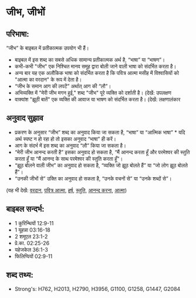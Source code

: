 # जीभ, जीभों #

## परिभाषा: ##

“जीभ” के बाइबल में प्रतीकात्मक उपयोग भी हैं। 

* बाइबल में इस शब्द का सबसे अधिक सामान्य प्रतीकात्मक अर्थ है, “भाषा” या “भाषण”।
* कभी-कभी "जीभ" एक निश्चित मानव समूह द्वारा बोली जाने वाली भाषा को संदर्भित करता है।
* अन्य बार यह एक अलौकिक भाषा को संदर्भित करता है कि पवित्र आत्मा मसीह में विश्वासियों को "आत्मा का वरदान" के रूप में देता है।
* “जीभ के समान आग की लपटें” अर्थात् आग की “लौ”। 
* अभिव्यक्ति में "मेरी जीभ मगन हुई," शब्द "जीभ" पूरे व्यक्ति को दर्शाती है। (देखें: उपलक्षण
* वाक्यांश "झूठी बातें" एक व्यक्ति की आवाज या भाषण को संदर्भित करता है। (देखें: लक्षणालंकार

## अनुवाद सुझाव ##

* प्रकरण के अनुसार “जीभ” शब्द का अनुवाद किया जा सकता है, “भाषा” या “आत्मिक भाषा” * यदि अर्थ स्पष्ट न हो रहा हो तो इसका अनुवाद “भाषा” ही करें।
* आग के संदर्भ में इस शब्द का अनुवाद “लौ” किया जा सकता है।
* “मेरी जीभ आनन्द करती है” इसका अनुवाद हो सकता है, “मैं आनन्द करता हूँ और परमेश्वर की स्तुति करता हूँ या “मैं आनन्द के साथ परमेश्वर की स्तुति करता हूँ”।
* “झूठ बोलने वाली जीभ” का अनुवाद हो सकता है, “व्यक्ति जो झूठ बोलते हैं” या “जो लोग झूठ बोलते हैं”।
* “उनकी जीभों से” उक्ति का अनुवाद हो सकता है, “उनके वचनों से” या “उनके शब्दों से”।

(यह भी देखें: [वरदान](../gift.md), [पवित्र आत्मा](../holyspirit.md), [हर्ष](../joy.md), [स्तुति](../praise.md), [आनन्द करना](../rejoice.md), [आत्मा](../spirit.md))

## बाइबल सन्दर्भ: ##

* 1 कुरिन्थियों 12:9-11
* 1 यूहन्ना 03:16-18
* 2 शमूएल 23:1-2
* प्रे.का. 02:25-26
* यहेजकेल 36:1-3
* फिलिप्पियों 02:9-11

## शब्द तथ्य: ##

* Strong's: H762, H2013, H2790, H3956, G1100, G1258, G1447, G2084
